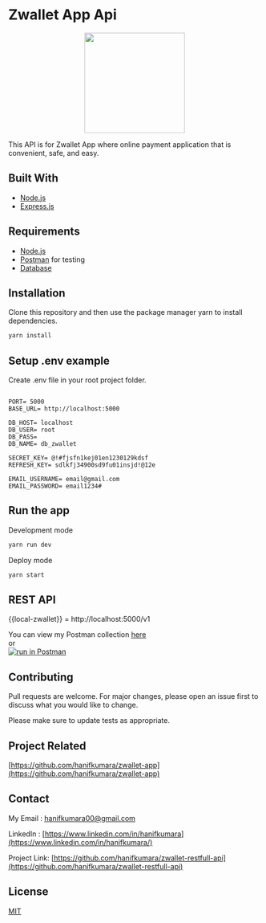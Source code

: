 # Zwallet App Api

<p align="center">
  <p align="center">
    <image align="center" width="200" src='./screenshots/logo.PNG' />
  </p>
</p>

This API is for Zwallet App where online payment application that is convenient, safe, and easy.

## Built With
* [Node.js](https://nodejs.org/en/)
* [Express.js](https://expressjs.com/)

## Requirements
* [Node.js](https://nodejs.org/en/)
* [Postman](https://www.getpostman.com/) for testing
* [Database](database-example.sql)

## Installation

Clone this repository and then use the package manager yarn to install dependencies.


```bash
yarn install
```

## Setup .env example

Create .env file in your root project folder.

```env

PORT= 5000
BASE_URL= http://localhost:5000

DB_HOST= localhost
DB_USER= root
DB_PASS= 
DB_NAME= db_zwallet

SECRET_KEY= @!#fjsfn1kej01en1230129kdsf
REFRESH_KEY= sdlkfj34900sd9fu01insjd!@12e

EMAIL_USERNAME= email@gmail.com
EMAIL_PASSWORD= email1234#

```

## Run the app

Development mode

```bash
yarn run dev
```

Deploy mode

```bash
yarn start
```

## REST API

{{local-zwallet}} = http://localhost:5000/v1

You can view my Postman collection [here](https://documenter.getpostman.com/view/14394222/TW6zFmbv) </br>
or </br>
[![run in Postman](https://run.pstmn.io/button.svg)](https://app.getpostman.com/run-collection/15183632fbe1af48955a)

## Contributing
Pull requests are welcome. For major changes, please open an issue first to discuss what you would like to change.

Please make sure to update tests as appropriate.

## Project Related

[https://github.com/hanifkumara/zwallet-app](https://github.com/hanifkumara/zwallet-app)

## Contact

My Email : hanifkumara00@gmail.com

LinkedIn : [https://www.linkedin.com/in/hanifkumara](https://www.linkedin.com/in/hanifkumara/)

Project Link: [https://github.com/hanifkumara/zwallet-restfull-api](https://github.com/hanifkumara/zwallet-restfull-api)

## License
[MIT](https://choosealicense.com/licenses/mit/)
